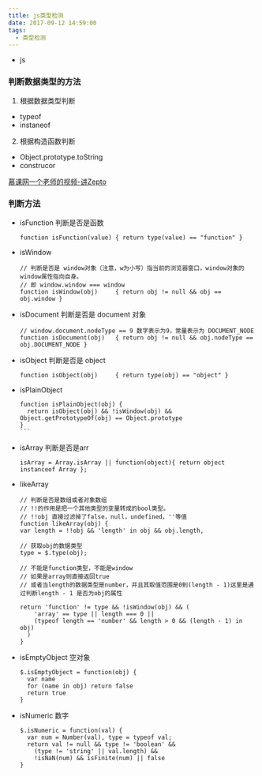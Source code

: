 ```yaml
---
title: js类型检测
date: 2017-09-12 14:59:00
tags:
  - 类型检测
---
```

  - js


### 判断数据类型的方法

1. 根据数据类型判断
  - typeof
  - instaneof

2. 根据构造函数判断
  - Object.prototype.toString
  - construcor
<!-- more -->
[慕课网一个老师的视频-讲Zepto](http://www.imooc.com/course/comment/id/745?page=4)
<!-- more -->
### 判断方法

- isFunction 判断是否是函数
  ```
  function isFunction(value) { return type(value) == "function" }
  ```
- isWindow
  ```
  // 判断是否是 window对象（注意，w为小写）指当前的浏览器窗口，window对象的window属性指向自身。
  // 即 window.window === window
  function isWindow(obj)     { return obj != null && obj == obj.window }
  ```
- isDocument 判断是否是 document 对象
  ```
  // window.document.nodeType == 9 数字表示为9，常量表示为 DOCUMENT_NODE
  function isDocument(obj)   { return obj != null && obj.nodeType == obj.DOCUMENT_NODE }
  ```
- isObject 判断是否是 object
  ```
  function isObject(obj)     { return type(obj) == "object" }
  ```
- isPlainObject
  ````
  function isPlainObject(obj) {
    return isObject(obj) && !isWindow(obj) && Object.getPrototypeOf(obj) == Object.prototype
  }
  ```
- isArray 判断是否是arr
  ```
  isArray = Array.isArray || function(object){ return object instanceof Array };
  ```
- likeArray
  ```
  // 判断是否是数组或者对象数组
  // !!的作用是把一个其他类型的变量转成的bool类型。
  // !!obj 直接过滤掉了false，null，undefined，''等值
  function likeArray(obj) {
  var length = !!obj && 'length' in obj && obj.length,

  // 获取obj的数据类型
  type = $.type(obj);

  // 不能是function类型，不能是window
  // 如果是array则直接返回true
  // 或者当length的数据类型是number，并且其取值范围是0到(length - 1)这里是通过判断length - 1 是否为obj的属性

  return 'function' != type && !isWindow(obj) && (
      'array' == type || length === 0 ||
      (typeof length == 'number' && length > 0 && (length - 1) in obj)
    )
  }
  ```
- isEmptyObject 空对象
  ```
  $.isEmptyObject = function(obj) {
    var name
    for (name in obj) return false
    return true
  }
  ```
- isNumeric 数字
  ```
  $.isNumeric = function(val) {
    var num = Number(val), type = typeof val;
    return val != null && type != 'boolean' &&
      (type != 'string' || val.length) &&
      !isNaN(num) && isFinite(num) || false
  }
  ```